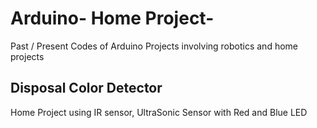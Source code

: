 # Arduino- Home Project-
Past / Present Codes of Arduino Projects involving robotics and home projects

## Disposal Color Detector
Home Project using IR sensor, UltraSonic Sensor with Red and Blue LED


